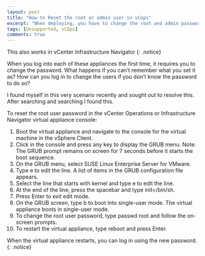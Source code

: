 ---layout: posttitle: "How-to Reset the root or admin user in vCops"excerpt: "When deploying, you have to change the root and admin passwords. What happens if you can't remember what you set it as? Here I explain how you can reset."tags: [Unsupported, vCOps]comments: true---This also works in vCenter Infrastructure Navigator{: .notice}When you log into each of these appliances the first time, it requires you to change the password. What happens if you can’t remember what you set it as? How can you log in to change the users if you don’t know the password to do so?I found myself in this very scenario recently and sought out to resolve this. After searching and searching I found this.To reset the root user password in the vCenter Operations or Infrastructure Navigator virtual appliance console:1. Boot the virtual appliance and navigate to the console for the virtual machine in the vSphere Client.2. Click in the console and press any key to display the GRUB menu.Note: The GRUB prompt remains on screen for 7 seconds before it starts the boot sequence.3. On the GRUB menu, select SUSE Linux Enterprise Server for VMware.4. Type e to edit the line. A list of items in the GRUB configuration file appears.5. Select the line that starts with kernel and type e to edit the line.6. At the end of the line, press the spacebar and type init=/bin/sh.7. Press Enter to exit edit mode.8. On the GRUB screen, type b to boot into single-user mode.The virtual appliance boots in single-user mode.9. To change the root user password, type passwd root and follow the on-screen prompts.10. To restart the virtual appliance, type reboot and press Enter.When the virtual appliance restarts, you can log in using the new password.{: .notice}